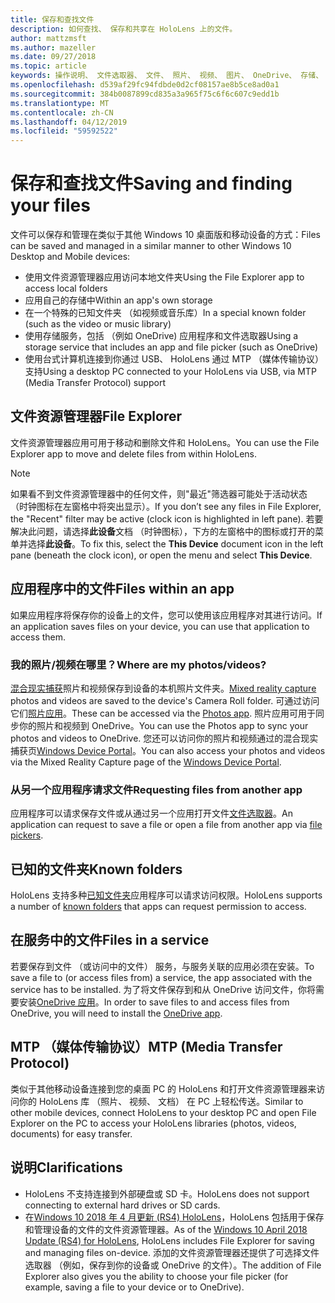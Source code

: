 ```yaml
---
title: 保存和查找文件
description: 如何查找、 保存和共享在 HoloLens 上的文件。
author: mattzmsft
ms.author: mazeller
ms.date: 09/27/2018
ms.topic: article
keywords: 操作说明、 文件选取器、 文件、 照片、 视频、 图片、 OneDrive、 存储、 文件资源管理器
ms.openlocfilehash: d539af29fc94fdbde0d2cf08157ae8b5ce8ad0a1
ms.sourcegitcommit: 384b0087899cd835a3a965f75c6f6c607c9edd1b
ms.translationtype: MT
ms.contentlocale: zh-CN
ms.lasthandoff: 04/12/2019
ms.locfileid: "59592522"
---
```

# <a name="saving-and-finding-your-files"></a><span data-ttu-id="7caf4-104">保存和查找文件</span><span class="sxs-lookup"><span data-stu-id="7caf4-104">Saving and finding your files</span></span>

<span data-ttu-id="7caf4-105">文件可以保存和管理在类似于其他 Windows 10 桌面版和移动设备的方式：</span><span class="sxs-lookup"><span data-stu-id="7caf4-105">Files can be saved and managed in a similar manner to other Windows 10 Desktop and Mobile devices:</span></span>
* <span data-ttu-id="7caf4-106">使用文件资源管理器应用访问本地文件夹</span><span class="sxs-lookup"><span data-stu-id="7caf4-106">Using the File Explorer app to access local folders</span></span>
* <span data-ttu-id="7caf4-107">应用自己的存储中</span><span class="sxs-lookup"><span data-stu-id="7caf4-107">Within an app's own storage</span></span>
* <span data-ttu-id="7caf4-108">在一个特殊的已知文件夹 （如视频或音乐库）</span><span class="sxs-lookup"><span data-stu-id="7caf4-108">In a special known folder (such as the video or music library)</span></span>
* <span data-ttu-id="7caf4-109">使用存储服务，包括 （例如 OneDrive) 应用程序和文件选取器</span><span class="sxs-lookup"><span data-stu-id="7caf4-109">Using a storage service that includes an app and file picker (such as OneDrive)</span></span>
* <span data-ttu-id="7caf4-110">使用台式计算机连接到你通过 USB、 HoloLens 通过 MTP （媒体传输协议） 支持</span><span class="sxs-lookup"><span data-stu-id="7caf4-110">Using a desktop PC connected to your HoloLens via USB, via MTP (Media Transfer Protocol) support</span></span>

## <a name="file-explorer"></a><span data-ttu-id="7caf4-111">文件资源管理器</span><span class="sxs-lookup"><span data-stu-id="7caf4-111">File Explorer</span></span>

<span data-ttu-id="7caf4-112">文件资源管理器应用可用于移动和删除文件和 HoloLens。</span><span class="sxs-lookup"><span data-stu-id="7caf4-112">You can use the File Explorer app to move and delete files from within HoloLens.</span></span>

>[!NOTE]
><span data-ttu-id="7caf4-113">如果看不到文件资源管理器中的任何文件，则"最近"筛选器可能处于活动状态 （时钟图标在左窗格中将突出显示）。</span><span class="sxs-lookup"><span data-stu-id="7caf4-113">If you don’t see any files in File Explorer, the "Recent" filter may be active (clock icon is highlighted in left pane).</span></span> <span data-ttu-id="7caf4-114">若要解决此问题，请选择**此设备**文档 （时钟图标），下方的左窗格中的图标或打开的菜单并选择**此设备**。</span><span class="sxs-lookup"><span data-stu-id="7caf4-114">To fix this, select the **This Device** document icon in the left pane (beneath the clock icon), or open the menu and select **This Device**.</span></span>

## <a name="files-within-an-app"></a><span data-ttu-id="7caf4-115">应用程序中的文件</span><span class="sxs-lookup"><span data-stu-id="7caf4-115">Files within an app</span></span>

<span data-ttu-id="7caf4-116">如果应用程序将保存你的设备上的文件，您可以使用该应用程序对其进行访问。</span><span class="sxs-lookup"><span data-stu-id="7caf4-116">If an application saves files on your device, you can use that application to access them.</span></span>

### <a name="where-are-my-photosvideos"></a><span data-ttu-id="7caf4-117">我的照片/视频在哪里？</span><span class="sxs-lookup"><span data-stu-id="7caf4-117">Where are my photos/videos?</span></span>

<span data-ttu-id="7caf4-118">[混合现实捕获](mixed-reality-capture.md)照片和视频保存到设备的本机照片文件夹。</span><span class="sxs-lookup"><span data-stu-id="7caf4-118">[Mixed reality capture](mixed-reality-capture.md) photos and videos are saved to the device's Camera Roll folder.</span></span> <span data-ttu-id="7caf4-119">可通过访问它们[照片应用](see-your-photos.md#photos-app)。</span><span class="sxs-lookup"><span data-stu-id="7caf4-119">These can be accessed via the [Photos app](see-your-photos.md#photos-app).</span></span> <span data-ttu-id="7caf4-120">照片应用可用于同步你的照片和视频到 OneDrive。</span><span class="sxs-lookup"><span data-stu-id="7caf4-120">You can use the Photos app to sync your photos and videos to OneDrive.</span></span> <span data-ttu-id="7caf4-121">您还可以访问你的照片和视频通过的混合现实捕获页[Windows Device Portal](using-the-windows-device-portal.md#mixed-reality-capture)。</span><span class="sxs-lookup"><span data-stu-id="7caf4-121">You can also access your photos and videos via the Mixed Reality Capture page of the [Windows Device Portal](using-the-windows-device-portal.md#mixed-reality-capture).</span></span>

### <a name="requesting-files-from-another-app"></a><span data-ttu-id="7caf4-122">从另一个应用程序请求文件</span><span class="sxs-lookup"><span data-stu-id="7caf4-122">Requesting files from another app</span></span>

<span data-ttu-id="7caf4-123">应用程序可以请求保存文件或从通过另一个应用打开文件[文件选取器](app-model.md#file-pickers)。</span><span class="sxs-lookup"><span data-stu-id="7caf4-123">An application can request to save a file or open a file from another app via [file pickers](app-model.md#file-pickers).</span></span>

## <a name="known-folders"></a><span data-ttu-id="7caf4-124">已知的文件夹</span><span class="sxs-lookup"><span data-stu-id="7caf4-124">Known folders</span></span>

<span data-ttu-id="7caf4-125">HoloLens 支持多种[已知文件夹](app-model.md#known-folders)应用程序可以请求访问权限。</span><span class="sxs-lookup"><span data-stu-id="7caf4-125">HoloLens supports a number of [known folders](app-model.md#known-folders) that apps can request permission to access.</span></span>

## <a name="files-in-a-service"></a><span data-ttu-id="7caf4-126">在服务中的文件</span><span class="sxs-lookup"><span data-stu-id="7caf4-126">Files in a service</span></span>

<span data-ttu-id="7caf4-127">若要保存到文件 （或访问中的文件） 服务，与服务关联的应用必须在安装。</span><span class="sxs-lookup"><span data-stu-id="7caf4-127">To save a file to (or access files from) a service, the app associated with the service has to be installed.</span></span> <span data-ttu-id="7caf4-128">为了将文件保存到和从 OneDrive 访问文件，你将需要安装[OneDrive 应用](https://www.microsoft.com/store/apps/onedrive/9wzdncrfj1p3)。</span><span class="sxs-lookup"><span data-stu-id="7caf4-128">In order to save files to and access files from OneDrive, you will need to install the [OneDrive app](https://www.microsoft.com/store/apps/onedrive/9wzdncrfj1p3).</span></span>

## <a name="mtp-media-transfer-protocol"></a><span data-ttu-id="7caf4-129">MTP （媒体传输协议）</span><span class="sxs-lookup"><span data-stu-id="7caf4-129">MTP (Media Transfer Protocol)</span></span>

<span data-ttu-id="7caf4-130">类似于其他移动设备连接到您的桌面 PC 的 HoloLens 和打开文件资源管理器来访问你的 HoloLens 库 （照片、 视频、 文档） 在 PC 上轻松传送。</span><span class="sxs-lookup"><span data-stu-id="7caf4-130">Similar to other mobile devices, connect HoloLens to your desktop PC and open File Explorer on the PC to access your HoloLens libraries (photos, videos, documents) for easy transfer.</span></span>

## <a name="clarifications"></a><span data-ttu-id="7caf4-131">说明</span><span class="sxs-lookup"><span data-stu-id="7caf4-131">Clarifications</span></span>

* <span data-ttu-id="7caf4-132">HoloLens 不支持连接到外部硬盘或 SD 卡。</span><span class="sxs-lookup"><span data-stu-id="7caf4-132">HoloLens does not support connecting to external hard drives or SD cards.</span></span>
* <span data-ttu-id="7caf4-133">在[Windows 10 2018 年 4 月更新 (RS4) HoloLens](release-notes-april-2018.md)，HoloLens 包括用于保存和管理设备的文件的文件资源管理器。</span><span class="sxs-lookup"><span data-stu-id="7caf4-133">As of the [Windows 10 April 2018 Update (RS4) for HoloLens](release-notes-april-2018.md), HoloLens includes File Explorer for saving and managing files on-device.</span></span> <span data-ttu-id="7caf4-134">添加的文件资源管理器还提供了可选择文件选取器 （例如，保存到你的设备或 OneDrive 的文件）。</span><span class="sxs-lookup"><span data-stu-id="7caf4-134">The addition of File Explorer also gives you the ability to choose your file picker (for example, saving a file to your device or to OneDrive).</span></span>
